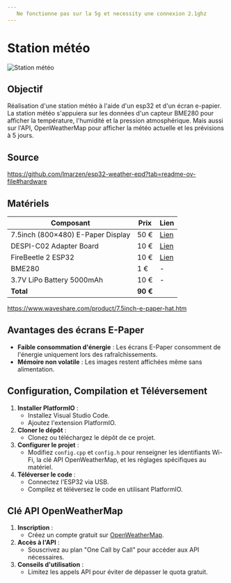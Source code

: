 ```yaml
---
   Ne fonctionne pas sur la 5g et necessity une connexion 2.1ghz
---
```


# Station météo

![Station météo](https://github.com/lmarzen/esp32-weather-epd/blob/main/showcase/demo-london.jpg?raw=true)

## Objectif

Réalisation d'une station météo à l'aide d'un esp32 et d'un écran e-papier. 
La station météo s'appuiera sur les données d'un capteur BME280 pour afficher la température, l'humidité et la pression atmosphérique.
Mais aussi sur l'API, OpenWeatherMap pour afficher la météo actuelle et les prévisions à 5 jours.

## Source

https://github.com/lmarzen/esp32-weather-epd?tab=readme-ov-file#hardware


## Matériels

| **Composant**                     | **Prix** | **Lien**                                                                                            |
|-----------------------------------|----------|-----------------------------------------------------------------------------------------------------|
| 7.5inch (800×480) E-Paper Display | 50 €     | [Lien](https://fr.aliexpress.com/item/1005002870223620.html?gatewayAdapt=glo2fra4itemAdapt) |
| DESPI-C02 Adapter Board           | 10 €     | [Lien](https://www.aliexpress.us/item/1005004633084221.html?gatewayAdapt=4itemAdapt)       |
| FireBeetle 2 ESP32                | 10 €     | [Lien](https://www.dfrobot.com/product-2195.html)                                            |
| BME280                            | 1 €      | -                                                                                                   |
| 3.7V LiPo Battery 5000mAh         | 10 €     | -                                                                                                   |
| **Total**                         | **90 €** |                                                                                                     |

https://www.waveshare.com/product/7.5inch-e-paper-hat.htm

## Avantages des écrans E-Paper

- **Faible consommation d'énergie** : Les écrans E-Paper consomment de l'énergie uniquement lors des rafraîchissements.
- **Mémoire non volatile** : Les images restent affichées même sans alimentation.


## Configuration, Compilation et Téléversement

1. **Installer PlatformIO** :
    - Installez Visual Studio Code.
    - Ajoutez l'extension PlatformIO.
2. **Cloner le dépôt** :
    - Clonez ou téléchargez le dépôt de ce projet.
3. **Configurer le projet** :
    - Modifiez `config.cpp` et `config.h` pour renseigner les identifiants Wi-Fi, la clé API OpenWeatherMap, et les réglages spécifiques au matériel.
4. **Téléverser le code** :
    - Connectez l'ESP32 via USB.
    - Compilez et téléversez le code en utilisant PlatformIO.


## Clé API OpenWeatherMap

1. **Inscription** :
    - Créez un compte gratuit sur [OpenWeatherMap](https://openweathermap.org/api).
2. **Accès à l'API** :
    - Souscrivez au plan "One Call by Call" pour accéder aux API nécessaires.
3. **Conseils d'utilisation** :
    - Limitez les appels API pour éviter de dépasser le quota gratuit.